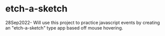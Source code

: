 # etch-a-sketch
28Sep2022-
Will use this project to practice javascript events by creating an "etch-a-sketch" type app based off mouse hovering.